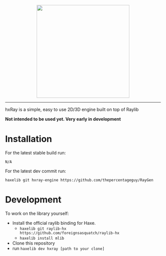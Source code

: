 <p align="center">
  <img src="https://github.com/hxray-engine/hxRay/blob/master/logo.png?raw=true"  width="300" height="300">
</p>

----
hxRay is a simple, easy to use 2D/3D engine built on top of Raylib

**Not intended to be used yet. Very early in development**

# Installation
For the latest stable build run:
```
N/A
```
For the latest dev commit run: 
```
haxelib git hxray-engine https://github.com/thepercentageguy/RayGen
```
# Development
To work on the library yourself:
- Install the official raylib binding for Haxe.
  - ```haxelib git raylib-hx https://github.com/foreignsasquatch/raylib-hx```
  - ```haxelib install mlib```
- Clone this repository
- run ```haxelib dev hxray [path to your clone]```
